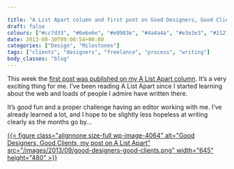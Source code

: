 ```yaml
---

title: "A List Apart column and first post on Good Designers, Good Clients"
draft: false
colours: ["#cc7d33", "#6e6e6e", "#e0983e", "#4a4a4a", "#e3e3e3", "#212121", "#ffffff"]
date: 2013-08-30T09:00:54+00:00
categories: ["Design", "Milestones"]
tags: ["clients", "designers", "freelance", "process", "writing"]
body_classes: "blog"
---
```


This week the [first post was published on my A List Apart column](http://alistapart.com/column/good-designers-good-clients). It’s a very exciting thing for me. I’ve been reading A List Apart since I started learning about the web and loads of people I admire have written there.

It’s good fun and a proper challenge having an editor working with me. I’ve already learned a lot, and I hope to be slightly less hopeless at writing clearly as the months go by…

[{{< figure class="alignnone size-full wp-image-4064" alt="Good Designers, Good Clients, my post on A List Apart" src="/images/2013/09/good-designers-good-clients.png" width="645" height="480" >}}](http://alistapart.com/column/good-designers-good-clients)

	
